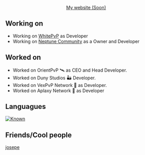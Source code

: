<div align="center">
  <a href=https://mario.baby>My website (Soon)</a>
</div>

## Working on
- Working on [WhitePvP](https://discord.com/invite/VcpUrEUAWe) as Developer
- Working on [Neptune Community](https://discord.gg/Y3wtcd68WB) as a Owner and Developer

## Worked on
- Worked on OrientPvP 🛰️ as CEO and Head Developer.
- Worked on Duny Studios 🏜️ Developer.
- Worked on VexPvP Network 🔨 as Developer.
- Worked on Aplaxy Network 🐍 as Developer

## Languagues

[![Known](https://skillicons.dev/icons?i=python,java,javascript,nodejs,mysql,mongo,redis,express,nginx)](https://skillicons.dev)

## Friends/Cool people
[josepe](https://github.com/hardcorefactions)
